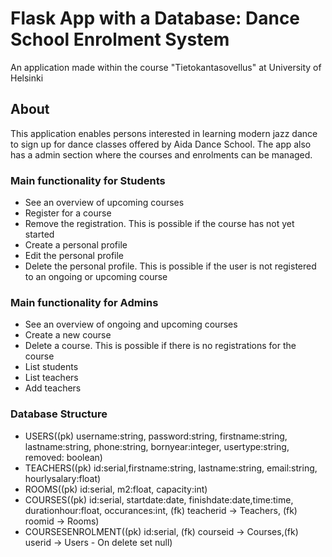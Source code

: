 # Flask App with a Database: Dance School Enrolment System
An application made within the course "Tietokantasovellus" at University of Helsinki

## About

This application enables persons interested in learning modern jazz dance to sign up for dance classes offered by Aida Dance School. The app also has a admin section where the courses and enrolments can be managed.

### Main functionality for Students
 * See an overview of upcoming courses 
 * Register for a course
 * Remove the registration. This is possible if the course has not yet started
 * Create a personal profile 
 * Edit the personal profile
 * Delete the personal profile. This is possible if the user is not registered to an ongoing or upcoming course

### Main functionality for Admins
 * See an overview of ongoing and upcoming  courses 
 * Create a new course
 * Delete a course. This is possible if there is no registrations for the course
 * List students
 * List teachers
 * Add teachers
 
 ### Database Structure
 
 * USERS((pk) username:string, password:string, firstname:string, lastname:string, phone:string, bornyear:integer, usertype:string, removed: boolean) 
 * TEACHERS((pk) id:serial,firstname:string, lastname:string, email:string, hourlysalary:float)
 * ROOMS((pk) id:serial, m2:float, capacity:int)
 * COURSES((pk) id:serial, startdate:date, finishdate:date,time:time, durationhour:float, occurances:int, (fk) teacherid -> Teachers, (fk) roomid -> Rooms)
 * COURSESENROLMENT((pk) id:serial, (fk) courseid -> Courses,(fk) userid -> Users - On delete set null)
 
